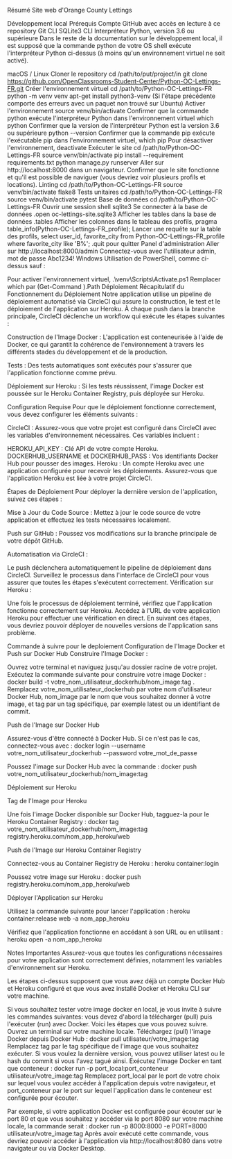 Résumé
Site web d'Orange County Lettings

Développement local
Prérequis
Compte GitHub avec accès en lecture à ce repository
Git CLI
SQLite3 CLI
Interpréteur Python, version 3.6 ou supérieure
Dans le reste de la documentation sur le développement local, il est supposé que la commande python de votre OS shell exécute l'interpréteur Python ci-dessus (à moins qu'un environnement virtuel ne soit activé).

macOS / Linux
Cloner le repository
cd /path/to/put/project/in
git clone https://github.com/OpenClassrooms-Student-Center/Python-OC-Lettings-FR.git
Créer l'environnement virtuel
cd /path/to/Python-OC-Lettings-FR
python -m venv venv
apt-get install python3-venv (Si l'étape précédente comporte des erreurs avec un paquet non trouvé sur Ubuntu)
Activer l'environnement source venv/bin/activate
Confirmer que la commande python exécute l'interpréteur Python dans l'environnement virtuel which python
Confirmer que la version de l'interpréteur Python est la version 3.6 ou supérieure python --version
Confirmer que la commande pip exécute l'exécutable pip dans l'environnement virtuel, which pip
Pour désactiver l'environnement, deactivate
Exécuter le site
cd /path/to/Python-OC-Lettings-FR
source venv/bin/activate
pip install --requirement requirements.txt
python manage.py runserver
Aller sur http://localhost:8000 dans un navigateur.
Confirmer que le site fonctionne et qu'il est possible de naviguer (vous devriez voir plusieurs profils et locations).
Linting
cd /path/to/Python-OC-Lettings-FR
source venv/bin/activate
flake8
Tests unitaires
cd /path/to/Python-OC-Lettings-FR
source venv/bin/activate
pytest
Base de données
cd /path/to/Python-OC-Lettings-FR
Ouvrir une session shell sqlite3
Se connecter à la base de données .open oc-lettings-site.sqlite3
Afficher les tables dans la base de données .tables
Afficher les colonnes dans le tableau des profils, pragma table_info(Python-OC-Lettings-FR_profile);
Lancer une requête sur la table des profils, select user_id, favorite_city from Python-OC-Lettings-FR_profile where favorite_city like 'B%';
.quit pour quitter
Panel d'administration
Aller sur http://localhost:8000/admin
Connectez-vous avec l'utilisateur admin, mot de passe Abc1234!
Windows
Utilisation de PowerShell, comme ci-dessus sauf :

Pour activer l'environnement virtuel, .\venv\Scripts\Activate.ps1
Remplacer which <my-command> par (Get-Command <my-command>).Path
Déploiement
Récapitulatif du Fonctionnement du Déploiement Notre application utilise un pipeline de déploiement automatisé via CircleCI qui assure la construction, le test et le déploiement de l'application sur Heroku. À chaque push dans la branche principale, CircleCI déclenche un workflow qui exécute les étapes suivantes :

Construction de l'Image Docker : L'application est conteneurisée à l'aide de Docker, ce qui garantit la cohérence de l'environnement à travers les différents stades du développement et de la production.

Tests : Des tests automatiques sont exécutés pour s'assurer que l'application fonctionne comme prévu.

Déploiement sur Heroku : Si les tests réussissent, l'image Docker est poussée sur le Heroku Container Registry, puis déployée sur Heroku.

Configuration Requise Pour que le déploiement fonctionne correctement, vous devez configurer les éléments suivants :

CircleCI : Assurez-vous que votre projet est configuré dans CircleCI avec les variables d'environnement nécessaires. Ces variables incluent :

HEROKU_API_KEY : Clé API de votre compte Heroku. DOCKERHUB_USERNAME et DOCKERHUB_PASS : Vos identifiants Docker Hub pour pousser des images. Heroku : Un compte Heroku avec une application configurée pour recevoir les déploiements. Assurez-vous que l'application Heroku est liée à votre projet CircleCI.

Étapes de Déploiement Pour déployer la dernière version de l'application, suivez ces étapes :

Mise à Jour du Code Source : Mettez à jour le code source de votre application et effectuez les tests nécessaires localement.

Push sur GitHub : Poussez vos modifications sur la branche principale de votre dépôt GitHub.

Automatisation via CircleCI :

Le push déclenchera automatiquement le pipeline de déploiement dans CircleCI. Surveillez le processus dans l'interface de CircleCI pour vous assurer que toutes les étapes s'exécutent correctement. Vérification sur Heroku :

Une fois le processus de déploiement terminé, vérifiez que l'application fonctionne correctement sur Heroku. Accédez à l'URL de votre application Heroku pour effectuer une vérification en direct. En suivant ces étapes, vous devriez pouvoir déployer de nouvelles versions de l'application sans problème.

Commande à suivre pour le deploiement
Configuration de l'Image Docker et Push sur Docker Hub Construire l'Image Docker :

Ouvrez votre terminal et naviguez jusqu'au dossier racine de votre projet. Exécutez la commande suivante pour construire votre image Docker : docker build -t votre_nom_utilisateur_dockerhub/nom_image:tag . Remplacez votre_nom_utilisateur_dockerhub par votre nom d'utilisateur Docker Hub, nom_image par le nom que vous souhaitez donner à votre image, et tag par un tag spécifique, par exemple latest ou un identifiant de commit.

Push de l'Image sur Docker Hub

Assurez-vous d'être connecté à Docker Hub. Si ce n'est pas le cas, connectez-vous avec : docker login --username votre_nom_utilisateur_dockerhub --password votre_mot_de_passe

Poussez l'image sur Docker Hub avec la commande : docker push votre_nom_utilisateur_dockerhub/nom_image:tag

Déploiement sur Heroku

Tag de l'Image pour Heroku

Une fois l'image Docker disponible sur Docker Hub, tagguez-la pour le Heroku Container Registry : docker tag votre_nom_utilisateur_dockerhub/nom_image:tag registry.heroku.com/nom_app_heroku/web

Push de l'Image sur Heroku Container Registry

Connectez-vous au Container Registry de Heroku : heroku container:login

Poussez votre image sur Heroku : docker push registry.heroku.com/nom_app_heroku/web

Déployer l'Application sur Heroku

Utilisez la commande suivante pour lancer l'application : heroku container:release web -a nom_app_heroku

Vérifiez que l'application fonctionne en accédant à son URL ou en utilisant : heroku open -a nom_app_heroku

Notes Importantes
Assurez-vous que toutes les configurations nécessaires pour votre application sont correctement définies, notamment les variables d'environnement sur Heroku.

Les étapes ci-dessus supposent que vous avez déjà un compte Docker Hub et Heroku configuré et que vous avez installé Docker et Heroku CLI sur votre machine.

Si vous souhaitez tester votre image docker en local, je vous invite à suivre les commandes suivantes: vous devez d'abord la télécharger (pull) puis l'exécuter (run) avec Docker. Voici les étapes que vous pouvez suivre. Ouvrez un terminal sur votre machine locale. Téléchargez (pull) l'image Docker depuis Docker Hub : docker pull utilisateur/votre_image:tag Remplacez tag par le tag spécifique de l'image que vous souhaitez exécuter. Si vous voulez la dernière version, vous pouvez utiliser latest ou le hash du commit si vous l'avez tagué ainsi. Exécutez l'image Docker en tant que conteneur : docker run -p port_local:port_conteneur utilisateur/votre_image:tag Remplacez port_local par le port de votre choix sur lequel vous voulez accéder à l'application depuis votre navigateur, et port_conteneur par le port sur lequel l'application dans le conteneur est configurée pour écouter.

Par exemple, si votre application Docker est configurée pour écouter sur le port 80 et que vous souhaitez y accéder via le port 8080 sur votre machine locale, la commande serait : docker run -p 8000:8000 -e PORT=8000 utilisateur/votre_image:tag Après avoir exécuté cette commande, vous devriez pouvoir accéder à l'application via http://localhost:8080 dans votre navigateur ou via Docker Desktop.
